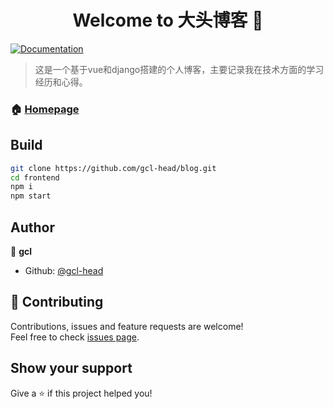 <h1 align="center">Welcome to 大头博客 👋</h1>
<p>
  <a href="https://github.com/gcl-head/blog" target="_blank">
    <img alt="Documentation" src="https://img.shields.io/badge/documentation-yes-brightgreen.svg" />
  </a>
</p>

>  这是一个基于vue和django搭建的个人博客，主要记录我在技术方面的学习经历和心得。

### 🏠 [Homepage](bighead.net.cn)

## Build

```sh
git clone https://github.com/gcl-head/blog.git
cd frontend
npm i
npm start
```

## Author

👤 **gcl**

* Github: [@gcl-head](https://github.com/gcl-head)

## 🤝 Contributing

Contributions, issues and feature requests are welcome!<br />Feel free to check [issues page](https://github.com/gcl-head/blog/issues).

## Show your support

Give a ⭐️ if this project helped you!
